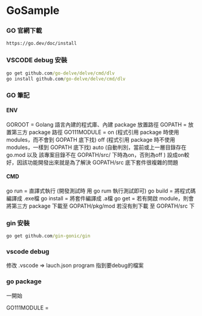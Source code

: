 # GoSample

### GO 官網下載
```cmd
https://go.dev/doc/install
```

### VSCODE debug 安裝
```cmd
go get github.com/go-delve/delve/cmd/dlv
go install github.com/go-delve/delve/cmd/dlv
```

### GO 筆記

#### ENV
GOROOT = Golang 語言內建的程式庫、內建 package 放置路徑
GOPATH = 放置第三方 package 路徑
GO111MODULE  = on (程式引用 package 時使用 modules，而不會到 GOPATH 底下找)
               off (程式引用 package 時不使用 modules，一樣到 GOPATH 底下找)
               auto (自動判別，當前或上一層目錄存在 go.mod 以及 該專案目錄不在 GOPATH/src/ 下時為on，否則為off )
               設成on較好，因該功能開發出來就是為了解決 GOPATH/src 底下套件很複雜的問題

#### CMD
go run = 直譯式執行 (開發測試時 用 go rum 執行測試即可)
go build = 將程式碼編譯成 .exe檔
go install = 將套件編譯成 .a檔
go get  = 若有開啟 module，則會將第三方 package 下載至 GOPATH/pkg/mod
          若沒有則下載 至 GOPATH/src 下
### gin 安裝
```cmd
go get github.com/gin-gonic/gin
```

### vscode debug
修改 .vscode => lauch.json
program 指到要debug的檔案

### go package
一開始

GO111MODULE = 